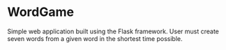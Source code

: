 # WordGame
Simple web application built using the Flask framework. User must create seven words from a given word in the shortest time possible.

